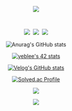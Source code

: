 <p align="center">
    <img src="https://capsule-render.vercel.app/api?type=waving&height=200&text=YeBeen%20Lee&fontAlign=75&fontAlignY=40&color=gradient" />
</p>

<br />

<p align="center">
  <a href="https://velog.io/@33bini"><img src="https://img.shields.io/badge/Tech%20Blog-11B48A?style=flat-square&logo=Vimeo&logoColor=white&link=https://velog.io/@33bini"/></a>&nbsp
  <a href="https://www.instagram.com/2.yebbi_/"><img src="https://img.shields.io/badge/Instagram-E4405F?style=flat-square&logo=Instagram&logoColor=white&link=https://www.instagram.com/2.yebbi_/"/></a>&nbsp
  <a href="mailto:viliketh1s98@naver.com"><img src="https://img.shields.io/badge/Gmail-d14836?style=flat-square&logo=Gmail&logoColor=white&link=viliketh1s98@naver.com"/></a>
</p>


<!---

<h3 align="center">🛠 Tech Stack 🛠</h3>

<p align="center">
  <img src="https://img.shields.io/badge/Python-3766AB?style=flat-square&logo=Python&logoColor=white"/></a>&nbsp 
  <img src="https://img.shields.io/badge/Java-007396?style=flat-square&logo=Java&logoColor=white"/></a>&nbsp 
  <img src="https://img.shields.io/badge/C++-00599C?style=flat-square&logo=C%2B%2B&logoColor=white"/></a>&nbsp 
  <img src="https://img.shields.io/badge/C-A8B9CC?style=flat-square&logo=C&logoColor=white"/></a>&nbsp 
  <img src="https://img.shields.io/badge/Javascript-ffb13b?style=flat-square&logo=javascript&logoColor=white"/></a>&nbsp 
  <img src="https://img.shields.io/badge/css-1572B6?style=flat-square&logo=css3&logoColor=white"/></a>&nbsp 
  <br>
  <img src="https://img.shields.io/badge/SpringBoot-6DB33F?style=flat-square&logo=Spring&logoColor=white"/></a>&nbsp 
  <img src="https://img.shields.io/badge/Django-092E20?style=flat-square&logo=Django&logoColor=white"/></a>&nbsp 
  <img src="https://img.shields.io/badge/Mysql-E6B91E?style=flat-square&logo=MySql&logoColor=white"/></a>
</p>

<br />

<h3 align="center">🪄 Stats 🪄</h3>

--->

<div align="center" style="text-align:center">

  ![Anurag's GitHub stats](https://github-readme-stats-sand-six-91.vercel.app/api?username=yeblee&show_icons=true&count_private=true&line_height=24&theme=material-palenight&hide=stars)

</div>
 
<div align="center" style="text-align:center">

[![yeblee's 42 stats](https://badge42.vercel.app/api/v2/cl5l3oju8004509mkzaqr1idv/stats?cursusId=21&coalitionId=86)](https://github.com/JaeSeoKim/badge42)

</div>

<div align="center" style="text-align:center">
  
  [![Velog's GitHub stats](https://velog-readme-stats.vercel.app/api?name=33bini)](https://velog.io/@33bini)
  
</div>

<div align="center" style="text-align:center">

[![Solved.ac Profile](http://mazassumnida.wtf/api/v2/generate_badge?boj=33bini)](https://github.com/mazassumnida/33bini)

  <img src="http://mazandi.herokuapp.com/api?handle=33bini&theme=warm"/>
  
</div>

<p align="center">
  <a href="https://hits.seeyoufarm.com"><img src="https://hits.seeyoufarm.com/api/count/incr/badge.svg?url=https%3A%2F%2Fgithub.com%2Fyeblee&count_bg=%239984C4&title_bg=%23A6A6A6&icon=github.svg&icon_color=%23E7E7E7&title=hits&edge_flat=false"/></a>
</p>



<!--
**yeblee/yeblee** is a ✨ _special_ ✨ repository because its `README.md` (this file) appears on your GitHub profile.

Here are some ideas to get you started:

- 🔭 I’m currently working on ...
- 🌱 I’m currently learning ...
- 👯 I’m looking to collaborate on ...
- 🤔 I’m looking for help with ...
- 💬 Ask me about ...
- 📫 How to reach me: ...
- 😄 Pronouns: ...
- ⚡ Fun fact: ...
-->
